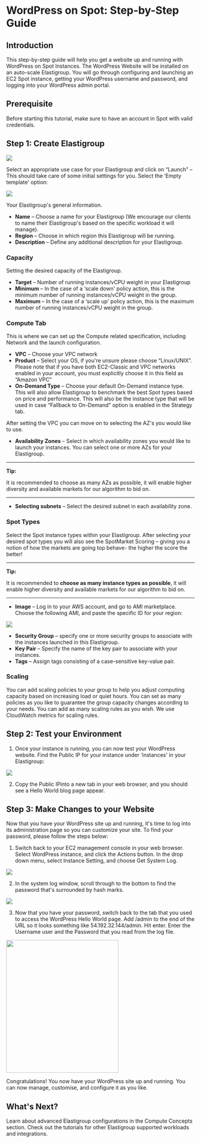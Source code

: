 # WordPress on Spot: Step-by-Step Guide

## Introduction

This step-by-step guide will help you get a website up and running with WordPress on Spot Instances. The WordPress Website will be installed on an auto-scale Elastigroup. You will go through configuring and launching an EC2 Spot instance, getting your WordPress username and password, and logging into your WordPress admin portal.

## Prerequisite

Before starting this tutorial, make sure to have an account in Spot with valid credentials.

## Step 1: Create Elastigroup

<img src="/elastigroup/_media/wordpress-on-spot-step-by-step-guide_1.png" />

Select an appropriate use case for your Elastigroup and click on “Launch” – This should take care of some initial settings for you. Select the ‘Empty template' option:

<img src="/elastigroup/_media/wordpress-on-spot-step-by-step-guide_2.png" />

Your Elastigroup's general information.

- **Name** – Choose a name for your Elastigroup (We encourage our clients to name their Elastigroup's based on the specific workload it will manage).
- **Region** – Choose in which region this Elastigroup will be running.
- **Description** – Define any additional description for your Elastigroup.

### Capacity

Setting the desired capacity of the Elastigroup.

- **Target** – Number of running instances/vCPU weight in your Elastigroup
- **Minimum** – In the case of a ‘scale down' policy action, this is the minimum number of running instances/vCPU weight in the group.
- **Maximum** – In the case of a ‘scale up' policy action, this is the maximum number of running instances/vCPU weight in the group.

### Compute Tab

This is where we can set up the Compute related specification, including Network and the launch configuration.

- **VPC** – Choose your VPC network
- **Product** – Select your OS, if you're unsure please choose “Linux/UNIX”. Please note that if you have both EC2-Classic and VPC networks enabled in your account, you must explicitly choose it in this field as “Amazon VPC”
- **On-Demand Type** – Choose your default On-Demand instance type. This will also allow Elastigroup to benchmark the best Spot types based on price and performance. This will also be the instance type that will be used in case “Fallback to On-Demand” option is enabled in the Strategy tab.

After setting the VPC you can move on to selecting the AZ's you would like to use.

- **Availability Zones** – Select in which availability zones you would like to launch your instances. You can select one or more AZs for your Elastigroup.

---

**Tip:**

It is recommended to choose as many AZs as possible, it will enable higher diversity and available markets for our algorithm to bid on.

---

- **Selecting subnets** – Select the desired subnet in each availability zone.

### Spot Types

Select the Spot instance types within your Elastigroup. After selecting your desired spot types you will also see the SpotMarket Scoring – giving you a notion of how the markets are going top behave- the higher the score the better!

---

**Tip:**

It is recommended to **choose as many instance types as possible**, it will enable higher diversity and available markets for our algorithm to bid on.

---

- **Image** – Log in to your AWS account, and go to AMI marketplace. Choose the following AMI, and paste the specific ID for your region:

<img src="/elastigroup/_media/wordpress-on-spot-step-by-step-guide_3.png" />

- **Security Group** – specify one or more security groups to associate with the instances launched in this Elastigroup.
- **Key Pair** – Specify the name of the key pair to associate with your instances.
- **Tags** – Assign tags consisting of a case-sensitive key-value pair.

### Scaling

You can add scaling policies to your group to help you adjust computing capacity based on increasing load or quiet hours. You can set as many policies as you like to guarantee the group capacity changes according to your needs. You can add as many scaling rules as you wish. We use CloudWatch metrics for scaling rules.

## Step 2: Test your Environment

1. Once your instance is running, you can now test your WordPress website. Find the Public IP for your instance under ‘instances' in your Elastigroup:

<img src="/elastigroup/_media/wordpress-on-spot-step-by-step-guide_4.png" />

2. Copy the Public IPinto a new tab in your web browser, and you should see a Hello World blog page appear.

## Step 3: Make Changes to your Website

Now that you have your WordPress site up and running, it's time to log into its administration page so you can customize your site. To find your password, please follow the steps below:

1. Switch back to your EC2 management console in your web browser. Select WordPress instance, and click the Actions button. In the drop down menu, select Instance Setting, and choose Get System Log.

<img src="/elastigroup/_media/wordpress-on-spot-step-by-step-guide_5.png" />

2. In the system log window, scroll through to the bottom to find the password that's surrounded by hash marks.

<img src="/elastigroup/_media/wordpress-on-spot-step-by-step-guide_6.png" />

3. Now that you have your password, switch back to the tab that you used to access the WordPress Hello World page. Add /admin to the end of the URL so it looks something like 54.192.32.144/admin. Hit enter. Enter the Username user and the Password that you read from the log file.

<img src="/elastigroup/_media/wordpress-on-spot-step-by-step-guide_7.png" width="300" height="354" />

Congratulations! You now have your WordPress site up and running. You can now manage, customise, and configure it as you like.

## What's Next?

Learn about advanced Elastigroup configurations in the Compute Concepts section.
Check out the tutorials for other Elastigroup supported workloads and integrations.

